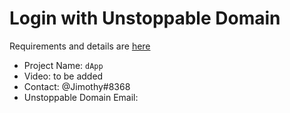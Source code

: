 # Login with Unstoppable Domain

Requirements and details are [here](https://github.com/unstoppabledomains/gitcoin-bounties/issues/1)

- Project Name: `dApp`
- Video: to be added
- Contact: @Jimothy#8368
- Unstoppable Domain Email: 